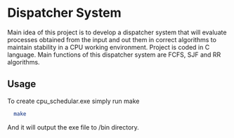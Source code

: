 
# Dispatcher System

Main idea of this project is to develop a dispatcher system that will evaluate processes obtained from 
the input and out them in correct algorithms to maintain stability in a CPU working environment. 
Project is coded in C language. Main functions of this dispatcher system are FCFS, SJF and RR 
algorithms.

## Usage

To create cpu_schedular.exe simply run make

```bash
  make
```
And it will output the exe file to /bin directory.
